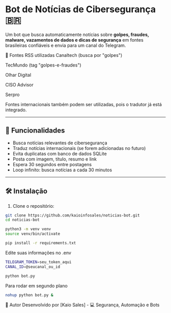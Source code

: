 # Bot de Notícias de Cibersegurança 🇧🇷

Um bot que busca automaticamente notícias sobre **golpes, fraudes, malware, vazamentos de dados e dicas de segurança** em fontes brasileiras confiáveis e envia para um canal do Telegram.

📡 Fontes RSS utilizadas
Canaltech (busca por "golpes")

TecMundo (tag "golpes-e-fraudes")

Olhar Digital

CISO Advisor

Serpro

Fontes internacionais também podem ser utilizadas, 
pois o tradutor já está integrado.

---

## 🚀 Funcionalidades

- Busca notícias relevantes de cibersegurança
- Traduz notícias internacionais (se forem adicionadas no futuro)
- Evita duplicatas com banco de dados SQLite
- Posta com imagem, título, resumo e link
- Espera 30 segundos entre postagens
- Loop infinito: busca notícias a cada 30 minutos

---

## 🛠️ Instalação

1. Clone o repositório:

```bash
git clone https://github.com/kaioinfosales/noticias-bot.git
cd noticias-bot
```

```bash
python3 -m venv venv
source venv/bin/activate
```

```bash
pip install -r requirements.txt
```

Edite suas informações no .env
```bash
TELEGRAM_TOKEN=seu_token_aqui
CANAL_ID=@seucanal_ou_id
```

```bash
python bot.py
```

Para rodar em segundo plano

```bash
nohup python bot.py &
```

📌 Autor
Desenvolvido por [Kaio Sales] - 💻 Segurança, Automação e Bots
